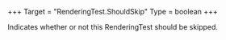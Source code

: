+++
Target = "RenderingTest.ShouldSkip"
Type = boolean
+++

Indicates whether or not this RenderingTest should be skipped.